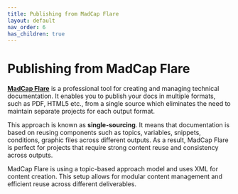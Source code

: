 ```yaml
---
title: Publishing from MadCap Flare
layout: default
nav_order: 6
has_children: true
---
```


# Publishing from MadCap Flare

**[MadCap Flare](https://www.madcapsoftware.com/products/flare/)** is a professional tool for creating and managing technical documentation. It enables you to publish your docs in multiple formats, such as PDF, HTML5 etc., from a single source which eliminates the need to maintain separate projects for each output format. 

This approach is known as **single-sourcing**. It means that documentation is based on reusing components such as topics, variables, snippets, conditions, graphic files across different outputs. As a result, MadCap Flare is perfect for projects that require strong content reuse and consistency across outputs.

MadCap Flare is using a topic-based approach model and uses XML for content creation. This setup allows for modular content management and efficient reuse across different deliverables.
